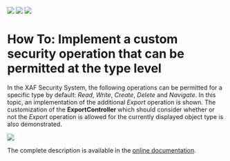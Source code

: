 <!-- default badges list -->
![](https://img.shields.io/endpoint?url=https://codecentral.devexpress.com/api/v1/VersionRange/132128333/23.1.6%2B)
[![](https://img.shields.io/badge/Open_in_DevExpress_Support_Center-FF7200?style=flat-square&logo=DevExpress&logoColor=white)](https://supportcenter.devexpress.com/ticket/details/E4483)
[![](https://img.shields.io/badge/📖_How_to_use_DevExpress_Examples-e9f6fc?style=flat-square)](https://docs.devexpress.com/GeneralInformation/403183)
<!-- default badges end -->
# How To: Implement a custom security operation that can be permitted at the type level


<p>In the XAF Security System, the following operations can be permitted for a specific type by default: <em>Read</em>, <em>Write</em>, <em>Create</em>, <em>Delete </em>and <em>Navigate</em>. In this topic, an implementation of the additional <em>Export </em>operation is shown. The customization of the <strong>ExportController </strong>which should consider whether or not the <em>Export </em>operation is allowed for the currently displayed object type is also demonstrated.</p>
<p><img src="https://raw.githubusercontent.com/DevExpress-Examples/how-to-implement-a-custom-security-operation-that-can-be-permitted-at-the-type-level-e4483/16.1.4+/media/b0eb14fb-5014-11e6-80bf-00155d62480c.png"></p>
<p>The complete description is available in the <a href="http://help.devexpress.com/#Xaf/CustomDocument3472"><u>online documentation</u></a>.</p>

<br/>


